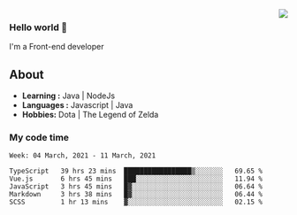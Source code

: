<img align='right' src="https://github-readme-stats.vercel.app/api?username=jumodada&show_icons=true&theme=vue">

### Hello world 👋

I'm a Front-end developer 
    
## About
-  **Learning :** Java | NodeJs
-  **Languages :** Javascript | Java
-  **Hobbies:** Dota | The Legend of Zelda

### My code time

<!--START_SECTION:waka-->
```text
Week: 04 March, 2021 - 11 March, 2021

TypeScript   39 hrs 23 mins  █████████████████▒░░░░░░░   69.65 % 
Vue.js       6 hrs 45 mins   ███░░░░░░░░░░░░░░░░░░░░░░   11.94 % 
JavaScript   3 hrs 45 mins   █▓░░░░░░░░░░░░░░░░░░░░░░░   06.64 % 
Markdown     3 hrs 38 mins   █▓░░░░░░░░░░░░░░░░░░░░░░░   06.44 % 
SCSS         1 hr 13 mins    ▓░░░░░░░░░░░░░░░░░░░░░░░░   02.15 % 
```
<!--END_SECTION:waka-->
